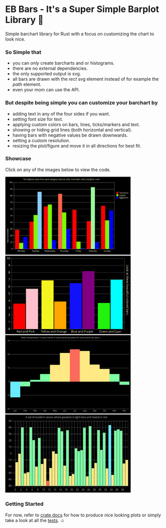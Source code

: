 # EB Bars - It's a Super Simple Barplot Library 🦀

Simple barchart library for Rust with a focus on customizing the chart to look nice.

### So Simple that
- you can _only_ create barcharts and or histograms.
- there are no external dependencies.
- the only supported output is svg.
- all bars are drawn with the _rect_ svg element instead of for example the _path_ element.
- even your mom can use the API.

### But despite being simple you can customize your barchart by
- adding text in any of the four sides if you want.
- setting font size for text.
- applying custom colors on bars, lines, ticks/markers and text.
- showing or hiding grid lines (both horizontal and vertical).
- having bars with negative values be drawn downwards.
- setting a custom resolution.
- resizing the plot/figure and move it in all directions for best fit.

### Showcase

Click on any of the images below to view the code.

<a href="https://github.com/emilbratt/eb_bars/blob/main/tests/plots.rs#L133">
    <img src="https://raw.githubusercontent.com/emilbratt/eb_bars/refs/heads/main/image/fruit_picking.svg" width=400px></img>
</a>

<a href="https://github.com/emilbratt/eb_bars/blob/main/tests/plots.rs#L14">
    <img src="https://raw.githubusercontent.com/emilbratt/eb_bars/refs/heads/main/image/bar_colors.svg" width=400px></img>
</a>

<a href="https://github.com/emilbratt/eb_bars/blob/main/tests/plots.rs#L58">
    <img src="https://raw.githubusercontent.com/emilbratt/eb_bars/refs/heads/main/image/temperature.svg" width=400px></img>
</a>

<a href="https://github.com/emilbratt/eb_bars/blob/main/tests/plots.rs#L94">
    <img src="https://raw.githubusercontent.com/emilbratt/eb_bars/refs/heads/main/image/random_values.svg" width=400px></img>
</a>

### Getting Started

For now, refer to [crate docs] for how to produce nice looking plots or simply take a look at all the [tests]. :relaxed:

[tests]: https://github.com/emilbratt/eb_bars/blob/main/tests/plots.rs

[crate docs]: https://docs.rs/eb_bars/latest/eb_bars/
